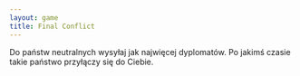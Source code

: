 ```yaml
---
layout: game
title: Final Conflict
---
```


Do państw neutralnych wysyłaj jak najwięcej dyplomatów. Po jakimś
czasie takie państwo przyłączy się do Ciebie.
